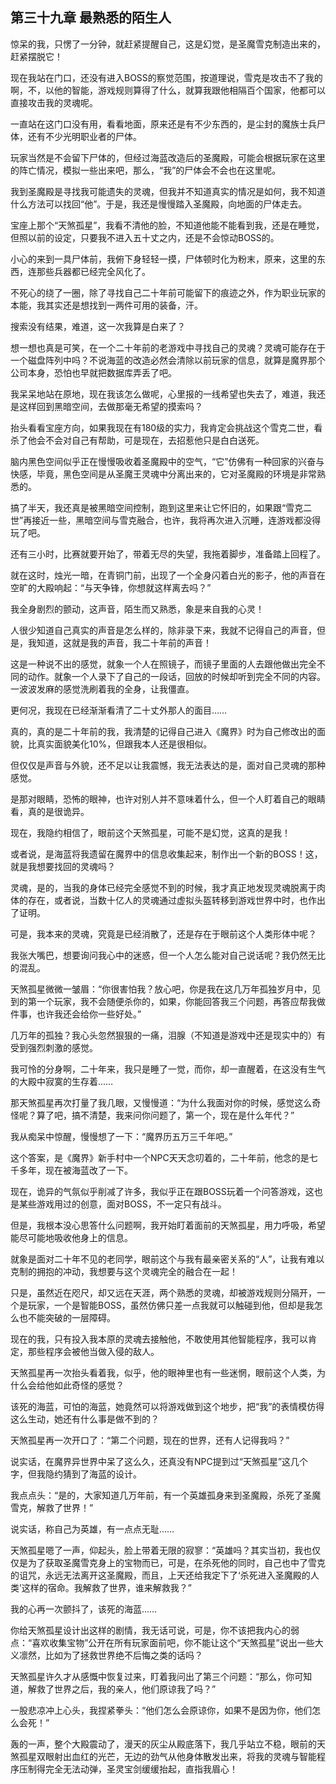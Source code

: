 ## 第三十九章 最熟悉的陌生人

惊呆的我，只愣了一分钟，就赶紧提醒自己，这是幻觉，是圣魔雪克制造出来的，赶紧摆脱它！

现在我站在门口，还没有进入BOSS的察觉范围，按道理说，雪克是攻击不了我的啊，不，以他的智能，游戏规则算得了什么，就算我跟他相隔百个国家，他都可以直接攻击我的灵魂呢。

一直站在这门口没有用，看看地面，原来还是有不少东西的，是尘封的魔族士兵尸体，还有不少光明职业者的尸体。

玩家当然是不会留下尸体的，但经过海蓝改造后的圣魔殿，可能会根据玩家在这里的阵亡情况，模拟一些出来吧，那么，“我”的尸体会不会也在这里呢。

我到圣魔殿是寻找我可能遗失的灵魂，但我并不知道真实的情况是如何，我不知道什么方法可以找回“他”。于是，我还是慢慢踏入圣魔殿，向地面的尸体走去。

宝座上那个“天煞孤星”，我看不清他的脸，不知道他能不能看到我，还是在睡觉，但照以前的设定，只要我不进入五十丈之内，还是不会惊动BOSS的。

小心的来到一具尸体前，我俯下身轻轻一摸，尸体顿时化为粉末，原来，这里的东西，连那些兵器都已经完全风化了。

不死心的绕了一圈，除了寻找自己二十年前可能留下的痕迹之外，作为职业玩家的本能，我其实还是想找到一两件可用的装备，汗。

搜索没有结果，难道，这一次我算是白来了？

想一想也真是可笑，在一个二十年前的老游戏中寻找自己的灵魂？灵魂可能存在于一个磁盘阵列中吗？不说海蓝的改造必然会清除以前玩家的信息，就算是魔界那个公司本身，恐怕也早就把数据库弄丢了吧。

我呆呆地站在原地，现在我该怎么做呢，心里报的一线希望也失去了，难道，我还是这样回到黑暗空间，去做那毫无希望的摸索吗？

抬头看看宝座方向，如果我现在有180级的实力，我肯定会挑战这个雪克二世，看杀了他会不会对自己有帮助，可是现在，去招惹他只是白白送死。

脑内黑色空间似乎正在慢慢吸收着圣魔殿中的空气，“它”仿佛有一种回家的兴奋与快感，毕竟，黑色空间是从圣魔王灵魂中分离出来的，它对圣魔殿的环境是非常熟悉的。

搞了半天，我还真是被黑暗空间控制，跑到这里来让它怀旧的，如果跟“雪克二世”再接近一些，黑暗空间与雪克融合，也许，我将再次进入沉睡，连游戏都没得玩了吧。

还有三小时，比赛就要开始了，带着无尽的失望，我拖着脚步，准备踏上回程了。

就在这时，烛光一暗，在青铜门前，出现了一个全身闪着白光的影子，他的声音在空旷的大殿响起：“与天争锋，你想就这样离去吗？”

我全身剧烈的颤动，这声音，陌生而又熟悉，象是来自我的心灵！

人很少知道自己真实的声音是怎么样的，除非录下来，我就不记得自己的声音，但是，我知道，这就是我的声音，我二十年前的声音！

这是一种说不出的感觉，就象一个人在照镜子，而镜子里面的人去跟他做出完全不同的动作。就象一个人录下了自己的一段话，回放的时候却听到完全不同的内容。一波波发麻的感觉洗刷着我的全身，让我僵直。

更何况，我现在已经渐渐看清了二十丈外那人的面目……

真的，真的是二十年前的我，我清楚的记得自己进入《魔界》时为自己修改出的面貌，比真实面貌美化10%，但跟我本人还是很相似。

但仅仅是声音与外貌，还不足以让我震憾，我无法表达的是，面对自己灵魂的那种感觉。

是那对眼睛，恐怖的眼神，也许对别人并不意味着什么，但一个人盯着自己的眼睛看，真的是很诡异。

现在，我隐约相信了，眼前这个天煞孤星，可能不是幻觉，这真的是我！

或者说，是海蓝将我遗留在魔界中的信息收集起来，制作出一个新的BOSS！这，就是我想要找回的灵魂吗？

灵魂，是的，当我的身体已经完全感觉不到的时候，我才真正地发现灵魂脱离于肉体的存在，或者说，当数十亿人的灵魂通过虚拟头盔转移到游戏世界中时，也作出了证明。

可是，我本来的灵魂，究竟是已经消散了，还是存在于眼前这个人类形体中呢？

我张大嘴巴，想要询问我心中的迷惑，但一个人怎么能对自己说话呢？我仍然无比的混乱。

天煞孤星微微一皱眉：“你很害怕我？放心吧，你是我在这几万年孤独岁月中，见到的第一个玩家，我不会随便杀你的，如果，你能回答我三个问题，再答应帮我做件事，也许我还会给你一些好处。”

几万年的孤独？我心头忽然狠狠的一痛，泪腺（不知道是游戏中还是现实中的）有受到强烈刺激的感觉。

我可怜的分身啊，二十年来，我只是睡了一觉，而你，却一直醒着，在这没有生气的大殿中寂寞的生存着……

那天煞孤星再次打量了我几眼，又慢慢道：“为什么我面对你的时候，感觉这么奇怪呢？算了吧，搞不清楚，我来问你问题了，第一个，现在是什么年代？”

我从痴呆中惊醒，慢慢想了一下：“魔界历五万三千年吧。”

这个答案，是《魔界》新手村中一个NPC天天念叨着的，二十年前，他念的是七千多年，现在被海蓝改了一下。

现在，诡异的气氛似乎削减了许多，我似乎正在跟BOSS玩着一个问答游戏，这也是某些游戏用过的创意，面对BOSS，不一定只有战斗。

但是，我根本没心思答什么问题啊，我开始盯着面前的天煞孤星，用力呼吸，希望能尽可能地吸收他身上的信息。

就象是面对二十年不见的老同学，眼前这个与我有最亲密关系的“人”，让我有难以克制的拥抱的冲动，我想要与这个灵魂完全的融合在一起！

只是，虽然近在咫尺，却又远在天涯，两个熟悉的灵魂，却被游戏规则分隔开，一个是玩家，一个是智能BOSS，虽然仿佛只差一点我就可以触碰到他，但却是我怎么也不能突破的一层障碍。

现在的我，只有投入我本原的灵魂去接触他，不敢使用其他智能程序，我可以肯定，那些程序会被他当做入侵的敌人。

天煞孤星再一次抬头看着我，似乎，他的眼神里也有一些迷惘，眼前这个人类，为什么会给他如此奇怪的感觉？

该死的海蓝，可怕的海蓝，她竟然可以将游戏做到这个地步，把“我”的表情模仿得这么生动，她还有什么事是做不到的？

天煞孤星再一次开口了：“第二个问题，现在的世界，还有人记得我吗？”

说实话，在魔界异世界中呆了这么久，还真没有NPC提到过“天煞孤星”这几个字，但我隐约猜到了海蓝的设计。

我点点头：“是的，大家知道几万年前，有一个英雄孤身来到圣魔殿，杀死了圣魔雪克，解救了世界！”

说实话，称自己为英雄，有一点点无耻……

天煞孤星嗯了一声，仰起头，脸上带着无限的寂寥：“英雄吗？其实当初，我也仅仅是为了获取圣魔雪克身上的宝物而已，可是，在杀死他的同时，自己也中了雪克的诅咒，永远无法离开这圣魔殿，而且，上天还给我定下了‘杀死进入圣魔殿的人类’这样的宿命。我解救了世界，谁来解救我？”

我的心再一次颤抖了，该死的海蓝……

你给天煞孤星设计出这样的剧情，我无话可说，可是，你不该把我内心的弱点：“喜欢收集宝物”公开在所有玩家面前吧，你不能让这个“天煞孤星”说出一些大义凛然，比如为了拯救世界绝不后悔之类的话吗？

天煞孤星许久才从感慨中恢复过来，盯着我问出了第三个问题：“那么，你可知道，解救了世界之后，我的亲人，他们原谅我了吗？”

一股悲凉冲上心头，我捏紧拳头：“他们怎么会原谅你，如果不是因为你，他们怎么会死！”

轰的一声，整个大殿震动了，漫天的灰尘从殿底落下，我几乎站立不稳，眼前的天煞孤星双眼射出血红的光芒，无边的劲气从他身体散发出来，将我的灵魂与智能程序压制得完全无法动弹，圣灵宝剑缓缓抬起，直指我眉心！

